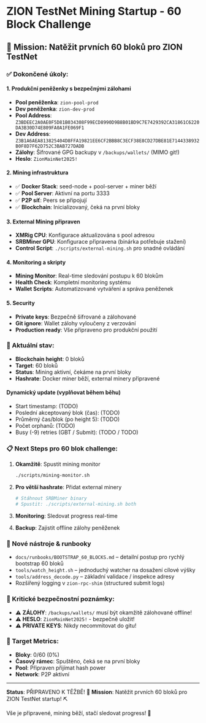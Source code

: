 # ZION TestNet Mining Startup - 60 Block Challenge

## 🎯 Mission: Natěžit prvních 60 bloků pro ZION TestNet

### ✅ Dokončené úkoly:

#### 1. Produkční peněženky s bezpečnými zálohami
- **Pool peněženka**: `zion-pool-prod`
- **Dev peněženka**: `zion-dev-prod`
- **Pool Address**: `Z3BDEEC2A0AE0F5D81B034308F99ECD8990D9B8B01BD9C7E7429392CA31861C6220DA3B30D74E809FA0A1FE069F1`
- **Dev Address**: `Z3B1A6AEA813825404D8FFA19821EE6CF2BBB8C3ECF38E8CD27DBE81E7144338932B0F8D7F62D752C3BAB727DADB`
- **Zálohy**: Šifrované GPG backupy v `/backups/wallets/` (MIMO git!)
- **Heslo**: `ZionMainNet2025!`

#### 2. Mining infrastruktura
- ✅ **Docker Stack**: seed-node + pool-server + miner běží
- ✅ **Pool Server**: Aktivní na portu 3333
- ✅ **P2P síť**: Peers se připojují
- ✅ **Blockchain**: Inicializovaný, čeká na první bloky

#### 3. External Mining připraven
- **XMRig CPU**: Konfigurace aktualizována s pool adresou
- **SRBMiner GPU**: Konfigurace připravena (binárka potřebuje stažení)
- **Control Script**: `./scripts/external-mining.sh` pro snadné ovládání

#### 4. Monitoring a skripty
- **Mining Monitor**: Real-time sledování postupu k 60 blokům
- **Health Check**: Kompletní monitoring systému
- **Wallet Scripts**: Automatizované vytváření a správa peněženek

#### 5. Security
- **Private keys**: Bezpečně šifrované a zálohované
- **Git ignore**: Wallet zálohy vyloučeny z verzování
- **Production ready**: Vše připraveno pro produkční použití

### 🚀 Aktuální stav:
- **Blockchain height**: 0 bloků
- **Target**: 60 bloků
- **Status**: Mining aktivní, čekáme na první bloky
- **Hashrate**: Docker miner běží, external minery připravené

#### Dynamický update (vyplňovat během běhu)
- Start timestamp: (TODO)
- Poslední akceptovaný blok (čas): (TODO)
- Průměrný čas/blok (po height 5): (TODO)
- Počet orphanů: (TODO)
- Busy (-9) retries (GBT / Submit): (TODO / TODO)

### 📋 Next Steps pro 60 blok challenge:

1. **Okamžitě**: Spustit mining monitor
   ```bash
   ./scripts/mining-monitor.sh
   ```

2. **Pro větší hashrate**: Přidat external minery
   ```bash
   # Stáhnout SRBMiner binary
   # Spustit: ./scripts/external-mining.sh both
   ```

3. **Monitoring**: Sledovat progress real-time

4. **Backup**: Zajistit offline zálohy peněženek

### 📘 Nové nástroje & runbooky
- `docs/runbooks/BOOTSTRAP_60_BLOCKS.md` – detailní postup pro rychlý bootstrap 60 bloků
- `tools/watch_height.sh` – jednoduchý watcher na dosažení cílové výšky
- `tools/address_decode.py` – základní validace / inspekce adresy
- Rozšířený logging v `zion-rpc-shim` (structured submit logs)

### 🔐 Kritické bezpečnostní poznámky:
- ⚠️ **ZÁLOHY**: `/backups/wallets/` musí být okamžitě zálohované offline!
- ⚠️ **HESLO**: `ZionMainNet2025!` - bezpečně uložit!
- ⚠️ **PRIVATE KEYS**: Nikdy necommitovat do gitu!

### 🎯 Target Metrics:
- **Bloky**: 0/60 (0%)
- **Časový rámec**: Spuštěno, čeká se na první bloky
- **Pool**: Připraven přijímat hash power
- **Network**: P2P aktivní

---

**Status**: PŘIPRAVENO K TĚŽBĚ! 💪
**Mission**: Natěžit prvních 60 bloků pro ZION TestNet startup! ⛏️

Vše je připravené, mining běží, stačí sledovat progress! 🚀